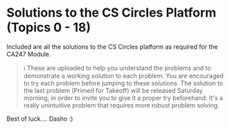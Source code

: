 # Solutions to the CS Circles Platform (Topics 0 - 18)
Included are all the solutions to the CS Circles platform as required for the CA247 Module.

> ℹ️ These are uploaded to help you understand the problems and to demonstrate a working solution to each problem. You are encouraged to try each problem before jumping to these solutions. The solution to the last problem (Primed for Takeoff) will be released Saturday morning, in order to invite you to give it a proper try beforehand. It's a really unintuitive problem that requires more robust problem solving.

Best of luck.... Dasho :)
